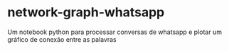 # network-graph-whatsapp
Um notebook python para processar conversas de whatsapp e plotar um gráfico de conexão entre as palavras
